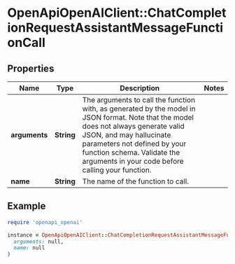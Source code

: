 # OpenApiOpenAIClient::ChatCompletionRequestAssistantMessageFunctionCall

## Properties

| Name | Type | Description | Notes |
| ---- | ---- | ----------- | ----- |
| **arguments** | **String** | The arguments to call the function with, as generated by the model in JSON format. Note that the model does not always generate valid JSON, and may hallucinate parameters not defined by your function schema. Validate the arguments in your code before calling your function. |  |
| **name** | **String** | The name of the function to call. |  |

## Example

```ruby
require 'openapi_openai'

instance = OpenApiOpenAIClient::ChatCompletionRequestAssistantMessageFunctionCall.new(
  arguments: null,
  name: null
)
```

